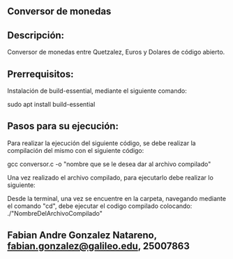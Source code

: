 ## Conversor de monedas

## Descripción: 

Conversor de monedas entre Quetzalez, Euros y Dolares de código abierto.

## Prerrequisitos:

Instalación de build-essential, mediante el siguiente comando:

sudo apt install build-essential

## Pasos para su ejecución:

Para realizar la ejecución del siguiente código, se debe realizar la compilación del mismo con el siguiente código:

gcc conversor.c -o "nombre que se le desea dar al archivo compilado"

Una vez realizado el archivo compilado, para ejecutarlo debe realizar lo siguiente:

Desde la terminal, una vez se encuentre en la carpeta, navegando mediante el comando "cd", debe ejecutar el codigo compilado colocando: ./"NombreDelArchivoCompilado"


## Fabian Andre Gonzalez Natareno, fabian.gonzalez@galileo.edu, 25007863
